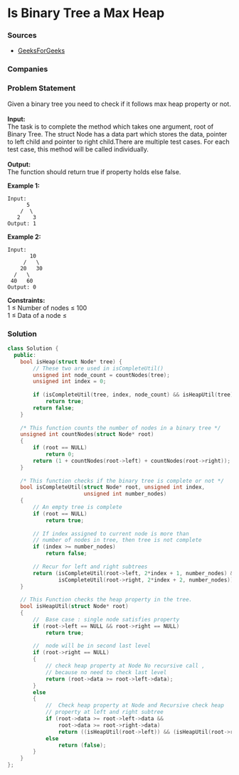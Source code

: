 # Is Binary Tree a Max Heap

### Sources

* [GeeksForGeeks](https://practice.geeksforgeeks.org/problems/is-binary-tree-heap/1#)

### Companies

### Problem Statement

Given a binary tree you need to check if it follows max heap property or not.\
\
**Input:**\
The task is to complete the method which takes one argument, root of Binary Tree. The struct Node has a data part which stores the data, pointer to left child and pointer to right child.There are multiple test cases. For each test case, this method will be called individually.\
\
**Output:**\
The function should return true if property holds else false.\
&#x20;

**Example 1:**

```
Input:
      5
    /  \
   2    3
Output: 1
```

**Example 2:**

```
Input:
       10
     /   \
    20   30 
  /   \
 40   60
Output: 0
```

**Constraints:**\
1 ≤ Number of nodes ≤ 100\
1 ≤ Data of a node ≤

### Solution

```cpp
class Solution {
  public:
    bool isHeap(struct Node* tree) {
        // These two are used in isCompleteUtil()
        unsigned int node_count = countNodes(tree);
        unsigned int index = 0;
  
        if (isCompleteUtil(tree, index, node_count) && isHeapUtil(tree))
            return true;
        return false;
    }
    
    /* This function counts the number of nodes in a binary tree */
    unsigned int countNodes(struct Node* root)
    {
        if (root == NULL)
            return 0;
        return (1 + countNodes(root->left) + countNodes(root->right));
    }
  
    /* This function checks if the binary tree is complete or not */
    bool isCompleteUtil(struct Node* root, unsigned int index,
                        unsigned int number_nodes)
    {
        // An empty tree is complete
        if (root == NULL)
            return true;
  
        // If index assigned to current node is more than 
        // number of nodes in tree, then tree is not complete
        if (index >= number_nodes)
            return false;
  
        // Recur for left and right subtrees
        return (isCompleteUtil(root->left, 2*index + 1, number_nodes) &&
                isCompleteUtil(root->right, 2*index + 2, number_nodes));
    }
 
    // This Function checks the heap property in the tree.
    bool isHeapUtil(struct Node* root)
    {
        //  Base case : single node satisfies property
        if (root->left == NULL && root->right == NULL)
            return true;
  
        //  node will be in second last level
        if (root->right == NULL)
        {
            // check heap property at Node No recursive call ,
            // because no need to check last level
            return (root->data >= root->left->data);
        }
        else
        {
            //  Check heap property at Node and Recursive check heap
            // property at left and right subtree
            if (root->data >= root->left->data &&
                root->data >= root->right->data)
                return ((isHeapUtil(root->left)) && (isHeapUtil(root->right)));
            else
                return (false);
        }
    }
};
```

